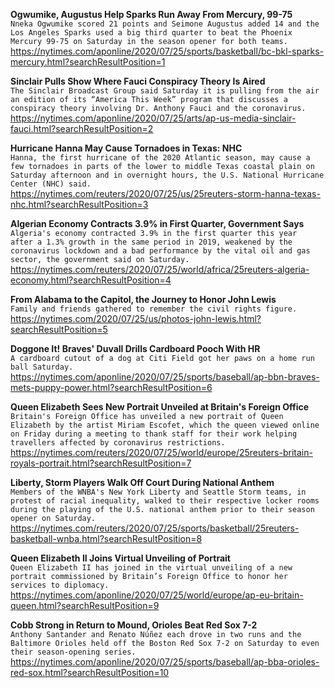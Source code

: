 **Ogwumike, Augustus Help Sparks Run Away From Mercury, 99-75**\
`Nneka Ogwumike scored 21 points and Seimone Augustus added 14 and the Los Angeles Sparks used a big third quarter to beat the Phoenix Mercury 99-75 on Saturday in the season opener for both teams.`\
https://nytimes.com/aponline/2020/07/25/sports/basketball/bc-bkl-sparks-mercury.html?searchResultPosition=1

**Sinclair Pulls Show Where Fauci Conspiracy Theory Is Aired**\
`The Sinclair Broadcast Group said Saturday it is pulling from the air an edition of its “America This Week” program that discusses a conspiracy theory involving Dr. Anthony Fauci and the coronavirus.`\
https://nytimes.com/aponline/2020/07/25/arts/ap-us-media-sinclair-fauci.html?searchResultPosition=2

**Hurricane Hanna May Cause Tornadoes in Texas: NHC**\
`Hanna, the first hurricane of the 2020 Atlantic season, may cause a few tornadoes in parts of the lower to middle Texas coastal plain on Saturday afternoon and in overnight hours, the U.S. National Hurricane Center (NHC) said.`\
https://nytimes.com/reuters/2020/07/25/us/25reuters-storm-hanna-texas-nhc.html?searchResultPosition=3

**Algerian Economy Contracts 3.9% in First Quarter, Government Says**\
`Algeria's economy contracted 3.9% in the first quarter this year  after a 1.3% growth in the same period in 2019, weakened by the coronavirus lockdown and a bad performance by the vital oil and gas sector, the government said on Saturday.`\
https://nytimes.com/reuters/2020/07/25/world/africa/25reuters-algeria-economy.html?searchResultPosition=4

**From Alabama to the Capitol, the Journey to Honor John Lewis**\
`Family and friends gathered to remember the civil rights figure.`\
https://nytimes.com/2020/07/25/us/photos-john-lewis.html?searchResultPosition=5

**Doggone It! Braves' Duvall Drills Cardboard Pooch With HR**\
`A cardboard cutout of a dog at Citi Field got her paws on a home run ball Saturday.`\
https://nytimes.com/aponline/2020/07/25/sports/baseball/ap-bbn-braves-mets-puppy-power.html?searchResultPosition=6

**Queen Elizabeth Sees New Portrait Unveiled at Britain's Foreign Office**\
`Britain's Foreign Office has unveiled a new portrait of Queen Elizabeth by the artist Miriam Escofet, which the queen viewed online on Friday during a meeting to thank staff for their work helping travellers affected by coronavirus restrictions.`\
https://nytimes.com/reuters/2020/07/25/world/europe/25reuters-britain-royals-portrait.html?searchResultPosition=7

**Liberty, Storm Players Walk Off Court During National Anthem**\
`Members of the WNBA's New York Liberty and Seattle Storm teams, in protest of racial inequality, walked to their respective locker rooms during the playing of the U.S. national anthem prior to their season opener on Saturday. `\
https://nytimes.com/reuters/2020/07/25/sports/basketball/25reuters-basketball-wnba.html?searchResultPosition=8

**Queen Elizabeth II Joins Virtual Unveiling of Portrait**\
`Queen Elizabeth II has joined in the virtual unveiling of a new portrait commissioned by Britain’s Foreign Office to honor her services to diplomacy.`\
https://nytimes.com/aponline/2020/07/25/world/europe/ap-eu-britain-queen.html?searchResultPosition=9

**Cobb Strong in Return to Mound, Orioles Beat Red Sox 7-2**\
`Anthony Santander and Renato Núñez each drove in two runs and the Baltimore Orioles held off the Boston Red Sox 7-2 on Saturday to even their season-opening series. `\
https://nytimes.com/aponline/2020/07/25/sports/baseball/ap-bba-orioles-red-sox.html?searchResultPosition=10

